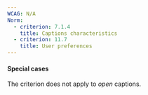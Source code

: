 ```yaml
---
WCAG: N/A
Norm:
  - criterion: 7.1.4
    title: Captions characteristics
  - criterion: 11.7
    title: User preferences
---
```



#### Special cases

The criterion does not apply to <em>open</em> captions.